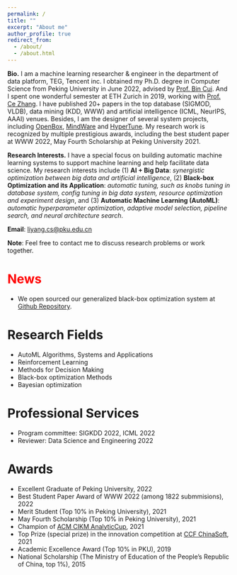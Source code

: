 ```yaml
---
permalink: /
title: ""
excerpt: "About me"
author_profile: true
redirect_from: 
  - /about/
  - /about.html
---
```


**Bio.** I am a machine learning researcher & engineer in the department of data platform, TEG, Tencent inc. 
I obtained my Ph.D. degree in Computer Science from Peking University in June 2022, advised by [Prof. Bin Cui](https://cuibinpku.github.io/). 
And I spent one wonderful semester at ETH Zurich in 2019, working with [Prof. Ce Zhang](https://ds3lab.inf.ethz.ch/members/ce-zhang.html).
I have published 20+ papers in the top database (SIGMOD, VLDB), data mining (KDD, WWW) and artificial intelligence (ICML, NeurIPS, AAAI) venues.
Besides, I am the designer of several system projects, including [OpenBox](https://github.com/PKU-DAIR/open-box), [MindWare](https://github.com/PKU-DAIR/mindware) and [HyperTune](https://github.com/PKU-DAIR/HyperTune). 
My research work is recognized by multiple prestigious awards, including the best student paper at WWW 2022, May Fourth Scholarship at Peking University 2021.

**Research Interests.**
I have a special focus on building automatic machine learning systems to support machine learning and help facilitate data science.
My research interests include (1) **AI + Big Data**: *synergistic optimization between big data and artificial intelligence*,
(2) **Black-box Optimization and its Application**: *automatic tuning, such as knobs tuning in database system, config tuning in big data system, resource optimization and experiment design*, 
and (3) **Automatic Machine Learning (AutoML)**: *automatic hyperparameter optimization, adaptive model selection, pipeline search, and neural architecture search*.


**Email**: liyang.cs@pku.edu.cn

**Note**: Feel free to contact me to discuss research problems or work together.

<span style="color:red">News</span>
======
* We open sourced our generalized black-box optimization system at [Github Repository](https://github.com/PKU-DAIR/open-box). 

Research Fields
======
* AutoML Algorithms, Systems and Applications
* Reinforcement Learning
* Methods for Decision Making
* Black-box optimization Methods
* Bayesian optimization

Professional Services
======
* Program committee: SIGKDD 2022, ICML 2022
* Reviewer: Data Science and Engineering 2022

Awards
======
* Excellent Graduate of Peking University, 2022
* Best Student Paper Award of WWW 2022 (among 1822 submmisions), 2022
* Merit Student (Top 10% in Peking University), 2021
* May Fourth Scholarship (Top 10% in Peking University), 2021
* Champion of [ACM CIKM AnalyticCup](https://www.cikm2021.org/analyticup), 2021
* Top Prize (special prize) in the innovation competition at [CCF ChinaSoft](http://chinasoft.ccf.org.cn/introduction.html), 2021
* Academic Excellence Award (Top 10% in PKU), 2019
* National Scholarship (The Ministry of Education of the People’s Republic of China, top 1%), 2015
